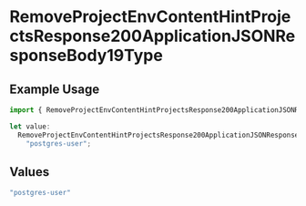 # RemoveProjectEnvContentHintProjectsResponse200ApplicationJSONResponseBody19Type

## Example Usage

```typescript
import { RemoveProjectEnvContentHintProjectsResponse200ApplicationJSONResponseBody19Type } from "@vercel/sdk/models/removeprojectenvop.js";

let value:
  RemoveProjectEnvContentHintProjectsResponse200ApplicationJSONResponseBody19Type =
    "postgres-user";
```

## Values

```typescript
"postgres-user"
```